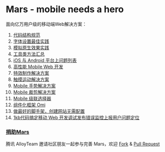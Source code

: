 Mars - mobile needs a hero
====

面向亿万用户级的移动端Web解决方案：

1. [代码结构规范](./solutions/project-structure.md)
2. [字体设置最佳实践](./solutions/font-family.md)
3. [模拟原生效果实践](./solutions/)
4. [工具类方法汇总](./tools/)
5. [iOS 与 Android 平台上问题列表](./issues/)
6. [高性能 Mobile Web 开发](./performance/)
7. [特效制作解决方案](http://alloyteam.github.io/AlloyTouch/transformjs/)
9. [触摸运动解决方案](https://github.com/AlloyTeam/AlloyTouch)
10. [Mobile 手势解决方案](https://github.com/AlloyTeam/AlloyFinger)
11. [Mobile 裁剪解决方案](https://github.com/AlloyTeam/AlloyCrop)
12. [Mobile 级联选择器](https://github.com/AlloyTeam/AlloyTouch/tree/master/select)
13. [组件化框架 Omi](https://github.com/AlloyTeam/omi) 
14. [做最好的脚手架，创建网站无需配置](https://github.com/AlloyTeam/omi-cli)
15. [1kb代码搞定移动 Web 开发调试发布错误监控上报用户问题定位](https://github.com/AlloyTeam/AlloyLever)

### [捐助Mars](http://alloyteam.github.io/donate.html)

腾讯 AlloyTeam 邀请社区朋友一起参与完善 Mars，欢迎 [Fork](https://github.com/AlloyTeam/Mars/fork) & [Pull Request](https://github.com/AlloyTeam/Mars/pulls)
